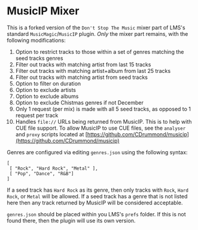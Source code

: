 # MusicIP Mixer

This is a forked version of the `Don't Stop The Music` mixer part of LMS's
standard `MusicMagic`/`MusicIP` plugin. *Only* the mixer part remains, with the
following modifications:

1. Option to restrict tracks to those within a set of genres matching the seed tracks genres
2. Filter out tracks with matching artist from last 15 tracks
3. Filter out tracks with matching artist+album from last 25 tracks
4. Filter out tracks with matching artist from seed tracks
5. Option to filter on duration
6. Option to exclude artists
7. Option to exclude albums
8. Option to exclude Chistmas genres if not December
9. Only 1 request (per mix) is made with all 5 seed tracks, as opposed to 1 request per track
10. Handles `file://` URLs being returned from MusicIP. This is to help with CUE
file support. To allow MusicIP to use CUE files, see the `analyser` and `proxy`
scripts located at [https://github.com/CDrummond/musicip](https://github.com/CDrummond/musicip)

Genres are configured via editing `genres.json` using the following syntax:

```
[
 [ "Rock", "Hard Rock", "Metal" ],
 [ "Pop", "Dance", "R&B"]
]
```

If a seed track has `Hard Rock` as its genre, then only tracks with `Rock`, 
`Hard Rock`, or `Metal` will be allowed. If a seed track has a genre that is not
listed here then any track returned by MusicIP will be considered acceptable.

`genres.json` should be placed within you LMS's `prefs` folder. If this is not
found there, then the plugin will use its own version.
